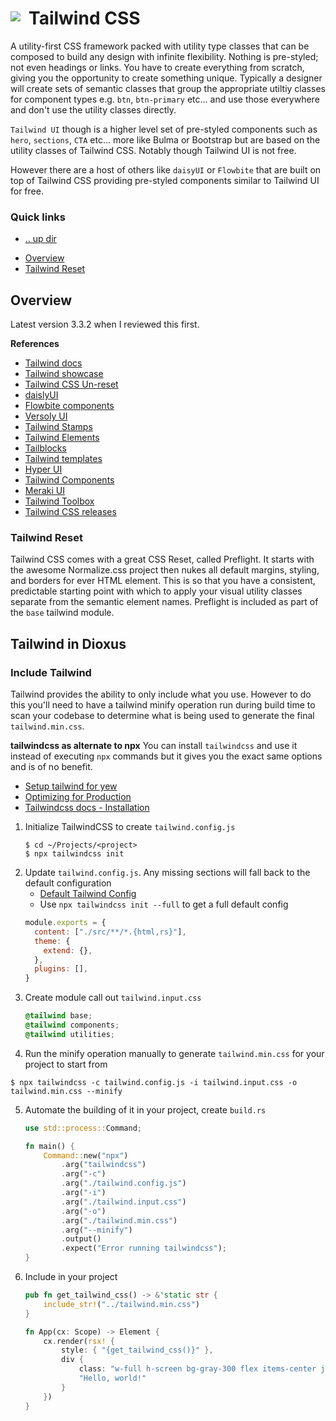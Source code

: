 # Tailwind CSS <img style="margin: 6px 13px 0px 0px" align="left" src="../../../data/images/logo_36x36.png" />

A utility-first CSS framework packed with utility type classes that can be composed to build any 
design with infinite flexibility. Nothing is pre-styled; not even headings or links. You have to 
create everything from scratch, giving you the opportunity to create something unique. Typically a 
designer will create sets of semantic classes that group the appropriate utiltiy classes for 
component types e.g. `btn`, `btn-primary` etc... and use those everywhere and don't use the utility 
classes directly. 

`Tailwind UI` though is a higher level set of pre-styled components such as `hero`, `sections`, `CTA` 
etc... more like Bulma or Bootstrap but are based on the utility classes of Tailwind CSS. Notably 
though Tailwind UI is not free. 

However there are a host of others like `daisyUI` or `Flowbite` that are built on top of Tailwind CSS 
providing pre-styled components similar to Tailwind UI for free.

### Quick links
- [.. up dir](../README.md)
* [Overview](#overview)
* [Tailwind Reset](#tailwind-reset)

## Overview
Latest version 3.3.2 when I reviewed this first.

**References**
* [Tailwind docs](https://tailwindcss.com/docs/installation)
* [Tailwind showcase](https://tailwindcss.com/showcase)
* [Tailwind CSS Un-reset](https://dev.to/swyx/how-and-why-to-un-reset-tailwind-s-css-reset-46c5)
* [daislyUI](https://daisyui.com/components/alert/)
* [Flowbite components](https://flowbite.com/docs/components/alerts/)
* [Versoly UI](https://versoly.com/versoly-ui/components/alert)
* [Tailwind Stamps](https://tailwindcss.5balloons.info/components/alerts/)
* [Tailwind Elements](https://tailwind-elements.com/docs/standard/components/alerts/)
* [Tailblocks](https://tailblocks.cc/)
* [Tailwind templates](https://tailwindtemplates.co/)
* [Hyper UI](https://www.hyperui.dev/components/application-ui/alerts)
* [Tailwind Components](https://tailwindcomponents.com/)
* [Meraki UI](https://merakiui.com/components)
* [Tailwind Toolbox](https://www.tailwindtoolbox.com/)
* [Tailwind CSS releases](https://github.com/tailwindlabs/tailwindcss/releases)

### Tailwind Reset
Tailwind CSS comes with a great CSS Reset, called Preflight. It starts with the awesome Normalize.css 
project then nukes all default margins, styling, and borders for ever HTML element. This is so that 
you have a consistent, predictable starting point with which to apply your visual utility classes 
separate from the semantic element names. Preflight is included as part of the `base` tailwind 
module.

## Tailwind in Dioxus

### Include Tailwind
Tailwind provides the ability to only include what you use. However to do this you'll need to have a 
tailwind minify operation run during build time to scan your codebase to determine what is being used 
to generate the final `tailwind.min.css`.

**tailwindcss as alternate to npx**
You can install `tailwindcss` and use it instead of executing `npx` commands but it gives you 
the exact same options and is of no benefit.

* [Setup tailwind for yew](https://dev.to/arctic_hen7/how-to-set-up-tailwind-css-with-yew-and-trunk-il9)
* [Optimizing for Production](https://tailwindcss.com/docs/optimizing-for-production)
* [Tailwindcss docs - Installation](https://tailwindcss.com/docs/installation)

1. Initialize TailwindCSS to create `tailwind.config.js`
   ```shell
   $ cd ~/Projects/<project>
   $ npx tailwindcss init
   ```
2. Update `tailwind.config.js`. Any missing sections will fall back to the default configuration
   * [Default Tailwind Config](https://github.com/tailwindlabs/tailwindcss/blob/master/stubs/config.full.js)
   * Use `npx tailwindcss init --full` to get a full default config
   ```javascript
   module.exports = {
     content: ["./src/**/*.{html,rs}"],
     theme: {
       extend: {},
     },
     plugins: [],
   } 
   ```
3. Create module call out `tailwind.input.css`
   ```css
   @tailwind base;
   @tailwind components;
   @tailwind utilities;
   ```
4. Run the minify operation manually to generate `tailwind.min.css` for your project to start from
  ```shell
  $ npx tailwindcss -c tailwind.config.js -i tailwind.input.css -o tailwind.min.css --minify
  ```
5. Automate the building of it in your project, create `build.rs`
   ```rust
   use std::process::Command;
   
   fn main() {
       Command::new("npx")
           .arg("tailwindcss")
           .arg("-c")
           .arg("./tailwind.config.js")
           .arg("-i")
           .arg("./tailwind.input.css")
           .arg("-o")
           .arg("./tailwind.min.css")
           .arg("--minify")
           .output()
           .expect("Error running tailwindcss");
   }
   ```
6. Include in your project
   ```rust
   pub fn get_tailwind_css() -> &'static str {
       include_str!("../tailwind.min.css")
   }

   fn App(cx: Scope) -> Element {
       cx.render(rsx! {
           style: { "{get_tailwind_css()}" },
           div {
               class: "w-full h-screen bg-gray-300 flex items-center justify-center",
               "Hello, world!"
           }
       })
   }
   ```


